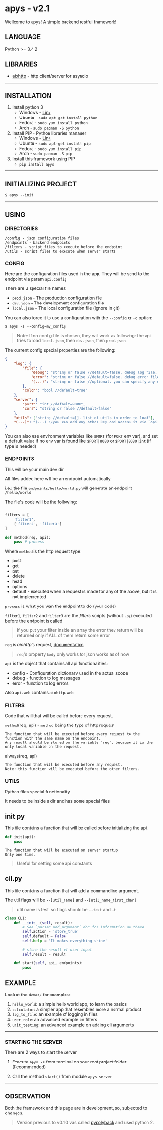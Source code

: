 # apys - v2.1
Wellcome to apys! A simple backend restful framework! 

## LANGUAGE
[Python >= 3.4.2](https://docs.python.org/3/)

## LIBRARIES
* [aiohttp](https://aiohttp.readthedocs.io/) - http client/server for asyncio

---

## INSTALLATION

1. Install python 3
    * Windows - [Link](https://www.python.org/download/releases/3.5/)
    * Ubuntu - `sudo apt-get install python`
    * Fedora - `sudo yum install python`
    * Arch - `sudo pacman -S python`
2. Install PIP - Python libraries manager
    * Windows - [Link](http://www.lfd.uci.edu/~gohlke/pythonlibs/#pip)
    * Ubuntu - `sudo apt-get install pip`
    * Fedora - `sudo yum install pip`
    * Arch - `sudo pacman -S pip`
3. Install this framework using PIP
    * `pip install apys`
    
---


## INITIALIZING PROJECT

```
$ apys --init
```

---

## USING

### DIRECTORIES
    /config - json configuration files
    /endpoints - backend endpoints
    /filters - script files to execute before the endpoint  
    /utils - script files to execute when server starts

### CONFIG
Here are the configuration files used in the app.
They will be send to the endpoint via param `api.config`

There are 3 special file names:
* `prod.json` - The production configuration file 
* `dev.json` - The development configuration file
* `local.json` - The local configuration file (ignore in git)

You can also force it to use a configuration with the `--config` or `-c` option:
```
$ apys -s --config=my_config
```

>Note: If no config file is chosen, they will work as following: the api tries to load `local.json`, then `dev.json`, then `prod.json`

The current config special properties are the following:
```json
{
    "log": {
        "file": {
            "debug": "string or false //default=false. debug log file, false for sys.stdout", 
            "error": "string or false //default=false. debug error file, false for sys.stderr",
            "(...)": "string or false //optional. you can specify any other log file, but you will have to tell the `api.debug` function to use it"
        },
        "color": "bool //default=true"
    },
    "server": {
        "port": "int //default=8080",
        "cors": "string or false //default=false"
    },
    "utils": ["string //default=[]. list of utils in order to load"],
    "(...)": "(...) //you can add any other key and access it via `api.config['my_key']`"
}
```
You can also use environment variables
like `$PORT` (for `PORT` env var), and set a default value if no env var is found
like `$PORT|8080` or `$PORT|8080|int` (if type is needed)

### ENDPOINTS
This will be your main dev dir

All files added here will be an endpoint automatically

i.e.: the file `endpoints/hello/world.py` will generate an endpoint `/hello/world`

The file's code will be the following:
```python

filters = [
    'filter1',
    ['filter2', 'filter3']
]

def method(req, api):
    pass # process
``` 

Where `method` is the http request type:
* post
* get
* put
* delete
* head
* options
* default - executed when a request is made for any of the above, but it is not implemented 

`process` is what you wan the endpoint to do (your code) 

`filter1`, `filter2` and `filter3` are the *filters* scripts (without `.py`) executed before the endpoint is called

> If you put your filter inside an array the error they return will be returned only if ALL of them return some error 

`req` is *aiohttp*'s request, [documentation](http://aiohttp.readthedocs.io/en/stable/web_reference.html#request)

> `req`'s property `body` only works for json works as of now

`api` is the object that contains all api functionalities:
* config - Configuration dictionary used in the actual scope
* debug - function to log messages
* error - function to log errors

Also `api.web` contains `aiohttp.web`

### FILTERS

Code that will that will be called before every request.

`method`(req, api) - `method` being the type of http request
    
    The function that will be executed before every request to the function with the same name on the endpoint.
    Any result should be stored on the variable `req`, because it is the only local variable on the request.
    
always(req, api)
    
    The function that will be executed before any request.
    Note: this function will be executed before the other filters.

### UTILS

Python files special functionality.

It needs to be inside a dir and has some special files

## __init__.py

This file contains a function that will be called before initializing the api.

```python
def init(api):
    pass
```

    The function that will be executed on server startup
    Only one time.

> Useful for setting some api constants

## __cli__.py

This file contains a function that will add a commandline argument.

The util flags will be `--[util_name]` and `--[util_name_first_char]`

> util name is test, so flags should be `--test` and `-t`

```python
class CLI:
    def __init__(self, result):
        # See `parser.add_argument` doc for information on these
        self.action = 'store_true'
        self.default = False
        self.help = 'It makes everything shine'
        
        # store the result of user input
        self.result = result
    
    def start(self, api, endpoints):
        pass
 ```

## EXAMPLE

Look at the `demos/` for examples:

1. `hello_world`: a simple hello world app, to learn the basics
2. `calculator`: a simpler app that resembles more a normal product
3. `log_to_file`: an example of logging in files
4. `user_role`: an advanced example on filters
4. `unit_testing`: an advanced example on adding cli arguments

---

### STARTING THE SERVER

There are 2 ways to start the server

1. Execute `apys -s` from terminal on your root project folder (Recommended)

2. Call the method `start()` from module `apys.server`

---

## OBSERVATION

Both the framework and this page are in development, so, subjected to changes.

> Version previous to v0.1.0 vas called [pypolyback](https://github.com/seijihirao/pypolyback) and used python 2.
